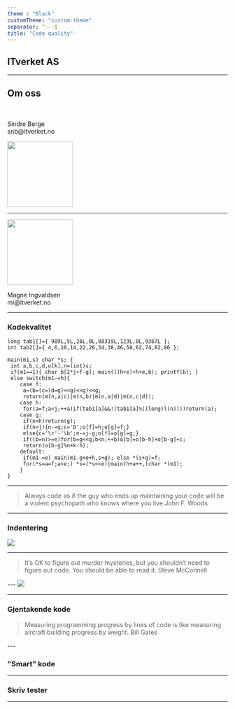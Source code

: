```yaml
---
theme : "Black"
customTheme: "custom-theme"
separator: ^---$
title: "Code quality"
---
```


## ITverket AS

---

## Om oss
<br />
<div class="info">
    <p>Sindre Berge<br/>snb@itverket.no</p>
    <img src="/images/sindre.jpg" width="150px" height="150px">
</div>
<hr />
<div class="info">
    <img src="/images/magne.jpg" width="150px" height="150px">
    <p>Magne Ingvaldsen<br/>mi@itverket.no</p>
</div>

---

### Kodekvalitet

```
long tab1[]={ 989L,5L,26L,0L,88319L,123L,0L,9367L };
int tab2[]={ 4,6,10,14,22,26,34,38,46,58,62,74,82,86 };
 
main(m1,s) char *s; {
 int a,b,c,d,o[k],n=(int)s;
 if(m1==1){ char b[2*j+f-g]; main(l(h+e)+h+e,b); printf(b); }
 else switch(m1-=h){
	case f:
	 a=(b=(c=(d=g)<<g)<<g)<<g;
	 return(m(n,a|c)|m(n,b)|m(n,a|d)|m(n,c|d));
	case h:
	 for(a=f;a<j;++a)if(tab1[a]&&!(tab1[a]%((long)l(n))))return(a);
	case g:
	 if(n<h)return(g);
	 if(n<j){n-=g;c='D';o[f]=h;o[g]=f;}
	 else{c='\r'-'\b';n-=j-g;o[f]=o[g]=g;}
	 if((b=n)>=e)for(b=g<<g;b<n;++b)o[b]=o[b-h]+o[b-g]+c;
	 return(o[b-g]%n+k-h);
	default:
	 if(m1-=e) main(m1-g+e+h,s+g); else *(s+g)=f;
	 for(*s=a=f;a<e;) *s=(*s<<e)|main(h+a++,(char *)m1);
	}
} 
```

---
<blockquote id="quote">Always code as if the guy who ends up maintaining your code will be a violent psychopath who knows where you live.<span>John F. Woods</span></blockquote>
<div class="shining"></div>

---

### Indentering
<img src="/images/indentation.jpg" />

---
<blockquote id="quote">It’s OK to figure out murder mysteries, but you shouldn’t need to figure out code. You should be able to read it.
<span>Steve McConnell</span></blockquote>
---
<img src="/images/hard_task.jpg" />


---

### Gjentakende kode
<blockquote id="quote">Measuring programming progress by lines of code is like measuring aircraft building progress by weight.
<span>Bill Gates</span> 
</blockquote>
---

### "Smart" kode

---

### Skriv tester

---
